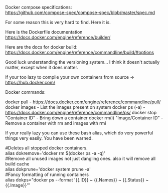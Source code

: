 Docker compose specifications:  
https://github.com/compose-spec/compose-spec/blob/master/spec.md  

For some reason this is very hard to find.  Here it is.


Here is the Dockerfile documentation
https://docs.docker.com/engine/reference/builder/

Here are the docs for docker build:  
https://docs.docker.com/engine/reference/commandline/build/#options

Good luck understanding the versioning system...  I think it doesn't actually matter, except when it does matter.

If your too lazy to compile your own containers from source ->  https://hub.docker.com/

Docker commands:

docker pull - https://docs.docker.com/engine/reference/commandline/pull/
docker images - List the images present on system
docker ps (-a) - https://docs.docker.com/engine/reference/commandline/ps/
docker stop "Container ID" - Bring down a container
docker rm(i) "Image/Container ID" - Remove a container with rm and images with rmi

If your really lazy you can use these bash alias, which do very powerful things very easily.  You have been warned.

#Deletes all stopped docker containers.  
alias dokremove='docker rm $(docker ps -a -q)'  
#Remove all unused images not just dangling ones. also it will remove all build cache  
alias dokprune='docker system prune -a'  
#Fancy formatting of running containers  
alias dokps="docker ps --format '{{.ID}} ~ {{.Names}} ~ {{.Status}} ~ {{.Image}}'"  
